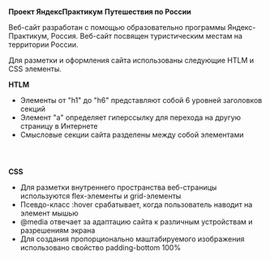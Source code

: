 __Проект ЯндексПрактикум__
__Путешествия по России__

Веб-сайт разработан с помощью образовательно программы Яндекс-Практикум, Россия.
Веб-сайт посвящен туристическим местам на территории России.

Для разметки и оформления сайта использованы следующие HTLM и CSS элементы.

__HTLM__
- Элементы от "h1" до "h6" представляют собой 6 уровней заголовков секций
- Элемент "a" определяет гиперссылку для перехода на другую страницу в Интернете
- Смысловые секции сайта разделены между собой элементами <header><main><section><nav><footer>


__CSS__
- Для разметки внутреннего пространства веб-страницы используются flex-элементы и grid-элементы
- Псевдо-класс :hover срабатывает, когда пользователь наводит на элемент мышью
- @media отвечает за адаптацию сайта к различным устройствам и разрешениям экрана
- Для создания пропорционально маштабируемого изображения использовано свойство padding-bottom 100%
